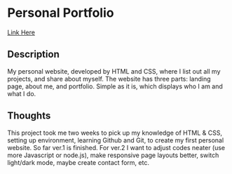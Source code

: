 # Personal Portfolio

[Link Here](claireweiz.github.io)


<h2>Description</h2>
My personal website, developed by HTML and CSS, where I list out all my projects, and share about myself. The website has three parts: landing page, about me, and portfolio. Simple as it is, which displays who I am and what I do.

<h2>Thoughts</h2>
This project took me two weeks to pick up my knowledge of HTML & CSS, setting up environment, learning Github and Git, to create my first personal website. So far ver.1 is finished. For ver.2 I want to adjust codes neater (use more Javascript or node.js), make responsive page layouts better, switch light/dark mode, maybe create contact form, etc.